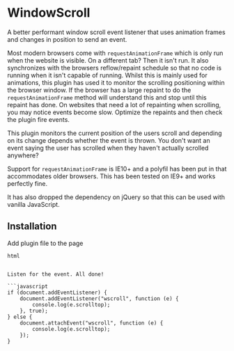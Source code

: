 # WindowScroll

A better performant window scroll event listener that uses animation frames and changes in position to send an event.

Most modern browsers come with `requestAnimationFrame` which is only run when the website is visible. On a different tab? Then it isn't run. It also synchronizes with the browsers reflow/repaint schedule so that no code is running when it isn't capable of running. Whilst this is mainly used for animations, this plugin has used it to monitor the scrolling positioning within the browser window. If the browser has a large repaint to do the `requestAnimationFrame` method will understand this and stop until this repaint has done. On websites that need a lot of repainting when scrolling, you may notice events become slow. Optimize the repaints and then check the plugin fire events.

This plugin monitors the current position of the users scroll and depending on its change depends whether the event is thrown. You don't want an event saying the user has scrolled when they haven't actually scrolled anywhere?

Support for `requestAnimationFrame` is IE10+ and a polyfil has been put in that accommodates older browsers. This has been tested on IE9+ and works perfectly fine.

It has also dropped the dependency on jQuery so that this can be used with vanilla JavaScript.

## Installation

Add plugin file to the page

```html```
<script src="dist/jquery.windowscroll.min.js"></script>
```

Listen for the event. All done!

```javascript
if (document.addEventListener) {
    document.addEventListener("wscroll", function (e) {
        console.log(e.scrolltop);
    }, true);
} else {
    document.attachEvent("wscroll", function (e) {
        console.log(e.scrolltop);
    });
}
```
